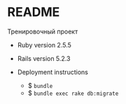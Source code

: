 # README
Тренировочный проект

* Ruby version 2.5.5
* Rails version 5.2.3

* Deployment instructions
  * $ `bundle`
  * $ `bundle exec rake db:migrate`
